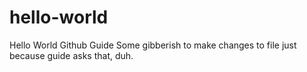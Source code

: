 # hello-world
Hello World Github Guide
Some gibberish to make changes to file just because guide asks that, duh.
